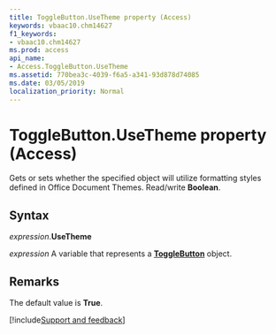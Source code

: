 ```yaml
---
title: ToggleButton.UseTheme property (Access)
keywords: vbaac10.chm14627
f1_keywords:
- vbaac10.chm14627
ms.prod: access
api_name:
- Access.ToggleButton.UseTheme
ms.assetid: 770bea3c-4039-f6a5-a341-93d878d74085
ms.date: 03/05/2019
localization_priority: Normal
---
```



# ToggleButton.UseTheme property (Access)

Gets or sets whether the specified object will utilize formatting styles defined in Office Document Themes. Read/write **Boolean**.


## Syntax

_expression_.**UseTheme**

_expression_ A variable that represents a **[ToggleButton](Access.ToggleButton.md)** object.


## Remarks

The default value is **True**.




[!include[Support and feedback](~/includes/feedback-boilerplate.md)]